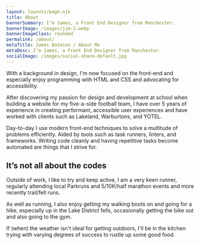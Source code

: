 ```yaml
---
layout: layouts/page.njk
title: About
bannerSummary: I’m James, a Front End Designer from Manchester.
bannerImage: /images/jim-2.webp
bannerImageClass: rounded
permalink: /about/
metaTitle: James Bateson / About Me
metaDesc: I’m James, a Front End Designer from Manchester.
socialImage: /images/social-share-default.jpg
---
```

With a background in design, I'm now focused on the front-end and especially enjoy programming with HTML and CSS and advocating for accessibility.

After discovering my passion for design and development at school when building a website for my five-a-side football team, I have over 5 years of experience in creating performant, accessible user experiences and have worked with clients such as Lakeland, Warburtons, and YOTEL.

Day-to-day I use modern front-end techniques to solve a multitude of problems efficiently. Aided by tools such as task runners, linters, and frameworks. Writing code cleanly and having repetitive tasks become automated are things that I strive for.

## It’s not all about the codes

Outside of work, I like to try and keep active, I am a very keen runner, regularly attending local Parkruns and 5/10K/half marathon events and more recently trail/fell runs.

As well as running, I also enjoy getting my walking boots on and going for a hike, especially up in the Lake District fells, occasionally getting the bike out and also going to the gym.

If (when) the weather isn't ideal for getting outdoors, I'll be in the kitchen trying with varying degrees of success to rustle up some good food.